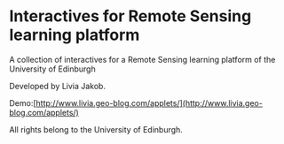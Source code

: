 # Interactives for Remote Sensing learning platform
A collection of interactives for a Remote Sensing learning platform of the University of Edinburgh

Developed by Livia Jakob.

Demo:[http://www.livia.geo-blog.com/applets/](http://www.livia.geo-blog.com/applets/)

All rights belong to the University of Edinburgh.
